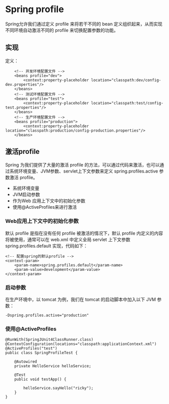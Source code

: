 # Spring profile
Spring允许我们通过定义 profile 来将若干不同的 bean 定义组织起来，从而实现不同环境自动激活不同的 profile 来切换配置参数的功能。

## 实现

定义：
```
	<!-- 开发环境配置文件 -->
	<beans profile="dev">
		<context:property-placeholder location="classpath:dev/config-dev.properties"/>
	</beans>
	<!-- 测试环境配置文件 -->
	<beans profile="test">
		<context:property-placeholder location="classpath:test/config-test.properties"/>
	</beans>
	<!-- 生产环境配置文件 -->
	<beans profile="production">
		<context:property-placeholder location="classpath:production/config-production.properties"/>
	</beans>
```

## 激活profile
Spring 为我们提供了大量的激活 profile 的方法，可以通过代码来激活，也可以通过系统环境变量、JVM参数、servlet上下文参数来定义 spring.profiles.active 参数激活 profile。

* 系统环境变量
* JVM启动参数
* 作为Web 应用上下文中的初始化参数
* 使用@ActiveProfiles来进行激活

### Web应用上下文中的初始化参数

默认 profile 是指在没有任何 profile 被激活的情况下，默认 profile 内定义的内容将被使用，通常可以在 web.xml 中定义全局 servlet 上下文参数 spring.profiles.default 实现，代码如下：
```
<!-- 配置spring的默认profile -->
<context-param>
    <param-name>spring.profiles.default</param-name>
    <param-value>development</param-value>
</context-param>
```

### 启动参数
在生产环境中，以 tomcat 为例，我们在 tomcat 的启动脚本中加入以下 JVM 参数：
```
-Dspring.profiles.active="production"
```

### 使用@ActiveProfiles

```
@RunWith(SpringJUnit4ClassRunner.class)
@ContextConfiguration(locations="classpath:applicationContext.xml")
@ActiveProfiles("test")
public class SpringProfileTest {

    @Autowired
    private HelloService helloService;

    @Test
    public void testApp() {

        helloService.sayHello("ricky");
    }
}
```